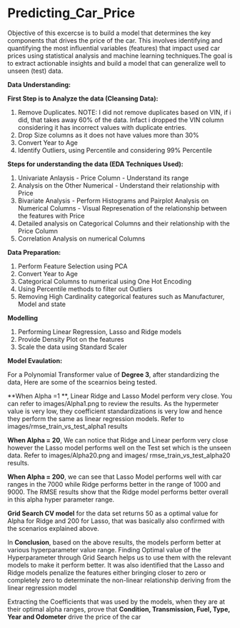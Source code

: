 # Predicting_Car_Price

Objective of this excercse is to build a model that determines the key components that drives the price of the car. This involves identifying and quantifying the most influential variables (features) that impact used car prices using statistical analysis and machine learning techniques.The goal is to extract actionable insights and build a model that can generalize well to unseen (test) data.


**Data Understanding:**

**First Step is to Analyze the data (Cleansing Data):**

1. Remove Duplicates. 
  NOTE: I did not remove duplicates based on VIN, if i did, that takes away 60% of the data. Infact i dropped the VIN column considering it has incorrect values with duplicate entries.
2. Drop Size columns as it does not have values more than 30%
3. Convert Year to Age
4. Identify Outliers, using Percentile and considering 99% Percentile

**Steps for understanding the data (EDA Techniques Used):**

1. Univariate Anlaysis - Price Column - Understand its range
2. Analysis on the Other Numerical - Understand their relationship with Price
3. Bivariate Analysis - Perform Histograms and Pairplot Analysis on Numerical Columns - Visual Represenation of the relationship between the features with Price
4. Detailed analysis on Categorical Columns and their relationship with the Price Column
5. Correlation Analysis on numerical Columns

**Data Preparation:**

1. Perform Feature Selection using PCA 
2. Convert Year to Age
3. Categorical Columns to numerical using One Hot Encoding
4. Using Percentile methods to filter out Outliers
5. Removing High Cardinality categorical features such as Manufacturer, Model and state

**Modelling**

1. Performing Linear Regression, Lasso and Ridge models
2. Provide Density Plot on the features
3. Scale the data using Standard Scaler

**Model Evaulation:**

For a Polynomial Transformer value of **Degree 3**, after standardizing the data, Here are some of the scearnios being tested.

**When Alpha =1 **, Linear Ridge and Lasso Model perform very close. You can refer to images/Alpha1.png to review the results. As the hypermeter value is very low, they coefficient standardizations is very low and hence they perform the same as linear regression models. Refer to images/rmse_train_vs_test_alpha1 results

**When Alpha = 20**, We can notice that Ridge and Linear perform very close however the Lasso model performs well on the Test set which is the unseen data.  Refer to images/Alpha20.png and images/ rmse_train_vs_test_alpha20 results.

**When Alpha = 200**, we can see that Lasso Model performs well with car ranges in the 7000 while Ridge performs better in the range of 1000 and 9000.  The RMSE results show that the Ridge model performs better overall in this alpha hyper parameter range.

**Grid Search CV model** for the data set returns 50 as a optimal value for Alpha for Ridge and 200 for Lasso, that was basically also confirmed with the scenarios explained above.

In **Conclusion**, based on the above results, the models perform better at various hyperparameter value range. Finding Optimal value of the Hyperparameter through Grid Search helps us to use them with the relevant models to make it perform better.  It was also identified that the Lasso and Ridge models penalize the features either bringing closer to zero or completely zero to determinate the non-linear relationship deriving from the linear regression model

Extracting the Coefficients that was used by the models, when they are at their optimal alpha ranges, prove that **Condition, Transmission, Fuel, Type, Year and Odometer** drive the price of the car
